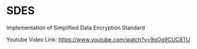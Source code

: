 # SDES
Implementation of Simplified Data Encryption Standard


Youtube Video Link: https://www.youtube.com/watch?v=9qOg9CUC8TU
